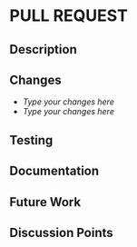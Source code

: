 <!-- markdownlint-disable-file MD041 -->

# PULL REQUEST

## Description

<!-- High level description or summary of the PR -->

## Changes

<!-- List of changes -->

- _Type your changes here_
- _Type your changes here_

## Testing

<!-- Optional -->
<!-- This section explains to users how to test the changes on their local machine -->

## Documentation

<!-- Optional -->
<!-- This section explains to users if there are any related documentation changes in the arene-central-stf-docs repo or other location -->

## Future Work

<!-- Optional -->
<!-- Add any future work plans that are not addressed by the PR but are raised by the PR -->

## Discussion Points

<!-- Optional -->
<!-- Points that need further discussion with the PR reviewers or other team members -->
